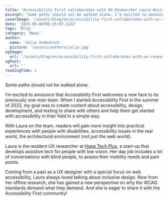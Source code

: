 ```yaml
---
title: 'Accessibility First collaborates with UX Researcher Laura Wissiak'
excerpt: 'Some paths should not be walked alone. I’m excited to announce that Accessibility First welcomes a new face to its previously one-man team. When I started Accessibility First in the summer of 2022, my goal was to create content about accessibility, design, ...'
coverImage: '/assets/blog/en/accessibility-first-collaborates-with-ux-researcher-laura-wissiak/cover.png'
date: '2023-09-06T05:35:07.322Z'
tags: 'Blog'
category: 'News'
author:
  name: 'Julia Undeutsch'
  picture: '/assets/authors/julia.jpg'
ogImage:
  url: '/assets/blog/en/accessibility-first-collaborates-with-ux-researcher-laura-wissiak/cover.png'
ogPost:
  url: ''
readingTime: 1
---
```


Some paths should not be walked alone.

I’m excited to announce that Accessibility First welcomes a new face to its previously one-man team. When I started Accessibility First in the summer of 2022, my goal was to create content about accessibility, design, development, and testing to share with others and help them get started with accessibility in their field in a simple way.

With Laura on the team, readers will gain more insight into practical experiences with people with disabilities, accessibility issues in the real world, the architectural environment (not just the web world).

Laura is the resident UX researcher at [Hope Tech Plus](https://www.hopetech.vision/), a start-up that develops assistive tech for people with low vision. Her day job includes a lot of conversations with blind people, to assess their mobility needs and pain points.

Coming from a past as a UX designer with a special focus on web accessibility, Laura always loved talking about inclusive design. Now from her offline research, she has gained a new perspective on why the WCAG standards demand what they demand. And she is eager to share it with the Accessibility First community!
